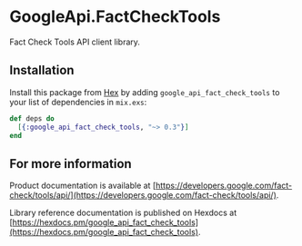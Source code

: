 # GoogleApi.FactCheckTools

Fact Check Tools API client library.



## Installation

Install this package from [Hex](https://hex.pm) by adding
`google_api_fact_check_tools` to your list of dependencies in `mix.exs`:

```elixir
def deps do
  [{:google_api_fact_check_tools, "~> 0.3"}]
end
```

## For more information

Product documentation is available at [https://developers.google.com/fact-check/tools/api/](https://developers.google.com/fact-check/tools/api/).

Library reference documentation is published on Hexdocs at
[https://hexdocs.pm/google_api_fact_check_tools](https://hexdocs.pm/google_api_fact_check_tools).
